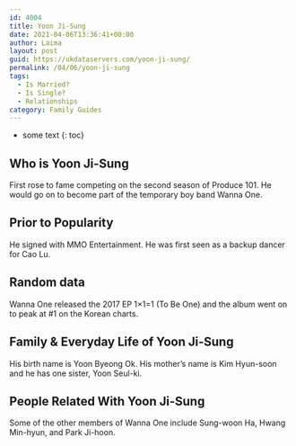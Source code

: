 ```yaml
---
id: 4004
title: Yoon Ji-Sung
date: 2021-04-06T13:36:41+00:00
author: Laima
layout: post
guid: https://ukdataservers.com/yoon-ji-sung/
permalink: /04/06/yoon-ji-sung
tags:
  - Is Married?
  - Is Single?
  - Relationships
category: Family Guides
---
```


* some text
{: toc}


## Who is Yoon Ji-Sung
                  
                  
                  
First rose to fame competing on the second season of Produce 101. He would go on to become part of the temporary boy band Wanna One. 
                  
              
            
              
            
                
                
                
## Prior to Popularity
                  
                  
                  
He signed with MMO Entertainment. He was first seen as a backup dancer for Cao Lu. 
                  
              
            
              
            
                
                
                
## Random data
                  
                  
                  
Wanna One released the 2017 EP 1×1=1 (To Be One) and the album went on to peak at #1 on the Korean charts. 
                  
              
            
              
            
                
                
                
## Family & Everyday Life of Yoon Ji-Sung
                  
                  
                  
His birth name is Yoon Byeong Ok. His mother&#8217;s name is Kim Hyun-soon and he has one sister, Yoon Seul-ki. 
                  
              
            
              
            
                
                
                
## People Related With Yoon Ji-Sung
                  
                  
                  
Some of the other members of Wanna One include Sung-woon Ha, Hwang Min-hyun, and Park Ji-hoon. 
                  
              
            
              
            
                
              
            
              
              
            
            
              
            
          
          
          